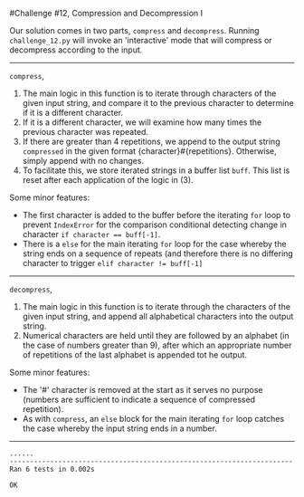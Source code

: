 #Challenge #12, Compression and Decompression I

Our solution comes in two parts, `compress` and `decompress`. Running `challenge_12.py` will invoke an 'interactive' mode that will compress or decompress according to the input.

---

`compress`,

1. The main logic in this function is to iterate through characters of the given input string, and compare it to the previous character to determine if it is a different character.
2. If it is a different character, we will examine how many times the previous character was repeated.
3. If there are greater than 4 repetitions, we append to the output string `compressed` in the given format {character}#{repetitions}. Otherwise, simply append with no changes.
4. To facilitate this, we store iterated strings in a buffer list `buff`. This list is reset after each application of the logic in (3).

Some minor features:

* The first character is added to the buffer before the iterating `for` loop to prevent `IndexError` for the comparison conditional detecting change in character `if character == buff[-1]`.
* There is a `else` for the main iterating `for` loop for the case whereby the string ends on a sequence of repeats (and therefore there is no differing character to trigger `elif character != buff[-1]`

---

`decompress`,

1. The main logic in this function is to iterate through the characters of the given input string, and append all alphabetical characters into the output string.
2. Numerical characters are held until they are followed by an alphabet (in the case of numbers greater than 9), after which an appropriate number of repetitions of the last alphabet is appended tot he output.

Some minor features:

* The '#' character is removed at the start as it serves no purpose (numbers are sufficient to indicate a sequence of compressed repetition).
* As with `compress`, an `else` block for the main iterating `for` loop catches the case whereby the input string ends in a number.

---

```
......
----------------------------------------------------------------------
Ran 6 tests in 0.002s

OK
```
